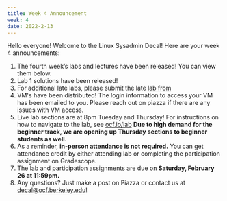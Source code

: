 ```yaml
---
title: Week 4 Announcement
week: 4
date: 2022-2-13
---
```


Hello everyone! Welcome to the Linux Sysadmin Decal! Here are your week 4 announcements:

1. The fourth week’s labs and lectures have been released! You can view them below.
2. Lab 1 solutions have been released!
3. For additional late labs, please submit the late [lab from](https://docs.google.com/forms/d/e/1FAIpQLSde6CIiaA1Z-U3vSxDU_AbmyyWKEVPKa-vhHEysltLsG2de3A/viewform)
4. VM's have been distributed! The login information to access your VM has been emailed to you. Please reach out on piazza if there are any issues with VM access.
5. Live lab sections are at 8pm Tuesday and Thursday! For instructions on how to navigate to the lab, see [ocf.io/lab](https://ocf.io/lab) **Due to high demand for the beginner track, we are opening up Thursday sections to beginner students as well.**
6. As a reminder, **in-person attendance is not required.** You can get attendance credit by either attending lab or completing the participation assignment on Gradescope.
7. The lab and participation assignments are due on **Saturday, February 26 at 11:59pm.**
8. Any questions? Just make a post on Piazza or contact us at [decal@ocf.berkeley.edu](mailto:decal@ocf.berkeley.edu)!